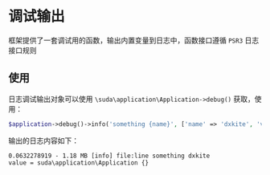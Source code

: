 # 调试输出

框架提供了一套调试用的函数，输出内置变量到日志中，函数接口遵循 `PSR3` 日志接口规则

## 使用

日志调试输出对象可以使用 `\suda\application\Application->debug()` 获取，使用：

```php
$application->debug()->info('something {name}', ['name' => 'dxkite', 'value' => $application]);
```

输出的日志内容如下：

```
0.0632278919 - 1.18 MB [info] file:line something dxkite
value = suda\application\Application {}
```
